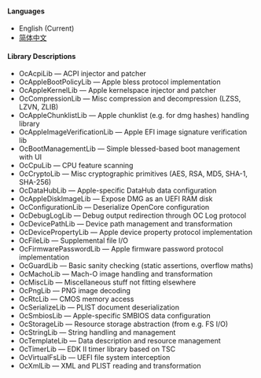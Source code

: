 #### Languages
- English (Current)
- [简体中文](https://github.com/acidanthera/OpenCorePkg/blob/master/Docs/Libraries_zh.md)

#### Library Descriptions

* OcAcpiLib — ACPI injector and patcher
* OcAppleBootPolicyLib — Apple bless protocol implementation
* OcAppleKernelLib — Apple kernelspace injector and patcher
* OcCompressionLib — Misc compression and decompression (LZSS, LZVN, ZLIB)
* OcAppleChunklistLib — Apple chunklist (e.g. for dmg hashes) handling library
* OcAppleImageVerificationLib — Apple EFI image signature verification lib
* OcBootManagementLib — Simple blessed-based boot management with UI
* OcCpuLib — CPU feature scanning
* OcCryptoLib — Misc cryptographic primitives (AES, RSA, MD5, SHA-1, SHA-256)
* OcDataHubLib — Apple-specific DataHub data configuration
* OcAppleDiskImageLib — Expose DMG as an UEFI RAM disk
* OcConfigurationLib — Deserialize OpenCore configuration
* OcDebugLogLib — Debug output redirection through OC Log protocol
* OcDevicePathLib — Device path management and transformation
* OcDevicePropertyLib — Apple device property protocol implementation
* OcFileLib — Supplemental file I/O
* OcFirmwarePasswordLib — Apple firmware password protocol implementation
* OcGuardLib — Basic sanity checking (static assertions, overflow maths)
* OcMachoLib — Mach-O image handling and transformation
* OcMiscLib — Miscellaneous stuff not fitting elsewhere
* OcPngLib — PNG image decoding
* OcRtcLib — CMOS memory access
* OcSerializeLib — PLIST document deserialization
* OcSmbiosLib — Apple-specific SMBIOS data configuration
* OcStorageLib — Resource storage abstraction (from e.g. FS I/O)
* OcStringLib — String handling and management
* OcTemplateLib — Data description and resource management
* OcTimerLib — EDK II timer library based on TSC
* OcVirtualFsLib — UEFI file system interception
* OcXmlLib — XML and PLIST reading and transformation
